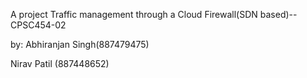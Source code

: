 A project Traffic management through a Cloud Firewall(SDN based)--CPSC454-02

by:
Abhiranjan Singh(887479475)

Nirav Patil (887448652)
